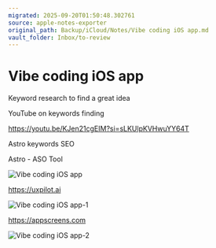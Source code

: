 ```yaml
---
migrated: 2025-09-20T01:50:48.302761
source: apple-notes-exporter
original_path: Backup/iCloud/Notes/Vibe coding iOS app.md
vault_folder: Inbox/to-review
---
```

# Vibe coding iOS app

Keyword research to find a great idea 

YouTube on keywords finding 

https://youtu.be/KJen21cgEIM?si=sLKUlpKVHwuYY64T

Astro keywords SEO 

Astro - ASO Tool

![Vibe coding iOS app](images/Vibe%20coding%20iOS%20app.png)

https://uxpilot.ai

![Vibe coding iOS app-1](images/Vibe%20coding%20iOS%20app-1.jpeg)

https://appscreens.com

![Vibe coding iOS app-2](images/Vibe%20coding%20iOS%20app-2.jpeg)

